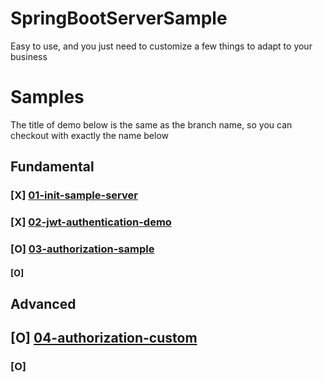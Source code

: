 # SpringBootServerSample

Easy to use, and you just need to customize a few things to adapt to your business

# Samples
The title of demo below is the same as the branch name, so you can checkout with exactly the name below

## Fundamental

### [X] [01-init-sample-server](https://github.com/sangqle/spring-boot-server-sample/tree/01-init-sample-server)
### [X] [02-jwt-authentication-demo](https://github.com/sangqle/spring-boot-server-sample/tree/02-jwt-authentication-demo)
### [O] [03-authorization-sample]()
#### [O] []()

## Advanced

## [O] [04-authorization-custom]()
### [O] []()


